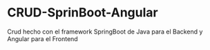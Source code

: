 # CRUD-SprinBoot-Angular
Crud hecho con el framework SpringBoot de Java para el Backend y Angular para el Frontend 
